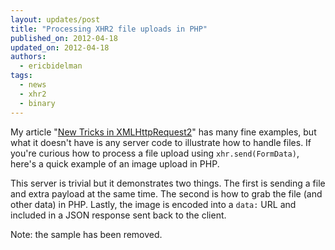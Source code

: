 ```yaml
---
layout: updates/post
title: "Processing XHR2 file uploads in PHP"
published_on: 2012-04-18
updated_on: 2012-04-18
authors:
  - ericbidelman
tags:
  - news
  - xhr2
  - binary
---
```

My article "[New Tricks in XMLHttpRequest2](http://www.html5rocks.com/tutorials/file/xhr2/)" has many fine examples, but what it doesn't have is any server code to illustrate how to handle files. If you're curious how to process a file upload using `xhr.send(FormData)`, here's a quick example of an image upload in PHP.

This server is trivial but it demonstrates two things. The first is sending a file and extra payload at the same time. The second is how to grab the file (and other data) in PHP. Lastly, the image is encoded into a `data:` URL and included in a JSON response sent back to the client.

Note: the sample has been removed.

